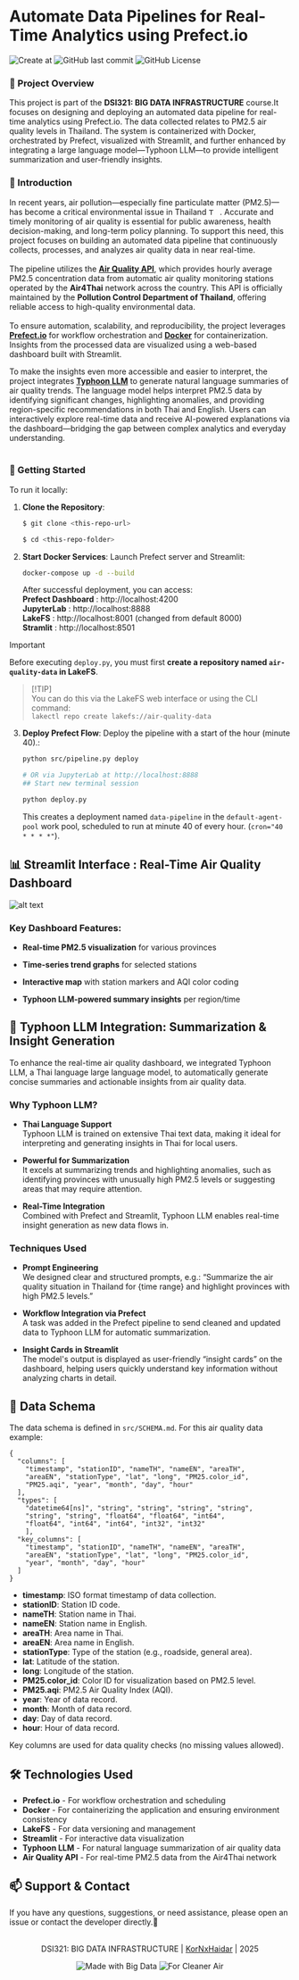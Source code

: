 # Automate Data Pipelines for Real-Time Analytics using Prefect.io

![Create at](https://img.shields.io/github/created-at/KorNxHaidar/dsi321_2025)
![GitHub last commit](https://img.shields.io/github/last-commit/KorNxHaidar/dsi321_2025)
![GitHub License](https://img.shields.io/github/license/KorNxHaidar/dsi321_2025)

### 📌 Project Overview
This project is part of the <b>DSI321: BIG DATA INFRASTRUCTURE</b> course.It focuses on designing and deploying an automated data pipeline for real-time analytics using Prefect.io. The data collected relates to PM2.5 air quality levels in Thailand. The system is containerized with Docker, orchestrated by Prefect, visualized with Streamlit, and further enhanced by integrating a large language model—Typhoon LLM—to provide intelligent summarization and user-friendly insights.

### 🧾 Introduction 
In recent years, air pollution—especially fine particulate matter (PM2.5)—has become a critical environmental issue in Thailand <img src="https://flagcdn.com/w40/th.png" alt="Thailand Flag" width="16" height="12"> . Accurate and timely monitoring of air quality is essential for public awareness, health decision-making, and long-term policy planning. To support this need, this project focuses on building an automated data pipeline that continuously collects, processes, and analyzes air quality data in near real-time.
<br>
<br>
The pipeline utilizes the <a href=https://envilink.go.th/dataset/air-quality-pm2point5/resource/156ca885-4f38-4c58-8745-397552105c1e><b>Air Quality API</b></a>, which provides hourly average PM2.5 concentration data from automatic air quality monitoring stations operated by the <b>Air4Thai</b> network across the country. This API is officially maintained by the <b>Pollution Control Department of Thailand</b>, offering reliable access to high-quality environmental data.
<br>
<br>
To ensure automation, scalability, and reproducibility, the project leverages<a href=https://www.prefect.io><b> Prefect.io</b></a> for workflow orchestration and <a href=https://www.docker.com><b>Docker</b></a> for containerization. Insights from the processed data are visualized using a web-based dashboard built with Streamlit.

To make the insights even more accessible and easier to interpret, the project integrates <a href=https://opentyphoon.ai><b>Typhoon LLM</b></a> to generate natural language summaries of air quality trends. The language model helps interpret PM2.5 data by identifying significant changes, highlighting anomalies, and providing region-specific recommendations in both Thai and English. Users can interactively explore real-time data and receive AI-powered explanations via the dashboard—bridging the gap between complex analytics and everyday understanding.
<br>
<br>


### 🚀 Getting Started
To run it locally:

1. **Clone the Repository**:

   ```bash
   $ git clone <this-repo-url>

   $ cd <this-repo-folder>
   ```    
2. **Start Docker Services**:
   Launch Prefect server and Streamlit:
   ```bash
   docker-compose up -d --build
   ```
   After successful deployment, you can access: <br>
   <b>Prefect Dashboard</b> : http://localhost:4200 <br>
   <b>JupyterLab</b> :  http://localhost:8888 <br>
   <b>LakeFS</b> : http://localhost:8001 (changed from default 8000) <br>
   <b>Stramlit</b> : http://localhost:8501

> [!IMPORTANT]  
> Before executing `deploy.py`, you must first **create a repository named `air-quality-data` in LakeFS**.  

> [!TIP] <br>
> You can do this via the LakeFS web interface or using the CLI command:  
> `lakectl repo create lakefs://air-quality-data`


3. **Deploy Prefect Flow**:
   Deploy the pipeline with a start of the hour (minute 40).:
   ```bash
   python src/pipeline.py deploy

   # OR via JupyterLab at http://localhost:8888
   ## Start new terminal session

   python deploy.py
   ```
   This creates a deployment named `data-pipeline` in the `default-agent-pool` work pool, scheduled to run at minute 40 of every hour. (`cron="40 * * * *"`).

## <b>📊 Streamlit Interface</b> : Real-Time Air Quality Dashboard

![alt text](DemoWeb.png)

### <b>Key Dashboard Features:</b>

- <b>Real-time PM2.5 visualization</b> for various provinces

- <b>Time-series trend graphs</b> for selected stations

- <b>Interactive map</b> with station markers and AQI color coding

- <b>Typhoon LLM-powered summary insights</b> per region/time

## 🤖 <b>Typhoon LLM Integration:</b> Summarization & Insight Generation
To enhance the real-time air quality dashboard, we integrated Typhoon LLM, a Thai language large language model, to automatically generate concise summaries and actionable insights from air quality data.

### <b>Why Typhoon LLM?</b>
- <b>Thai Language Support</b> <br>
Typhoon LLM is trained on extensive Thai text data, making it ideal for interpreting and generating insights in Thai for local users.

- <b>Powerful for Summarization</b> <br>
It excels at summarizing trends and highlighting anomalies, such as identifying provinces with unusually high PM2.5 levels or suggesting areas that may require attention.

- <b>Real-Time Integration</b> <br>
Combined with Prefect and Streamlit, Typhoon LLM enables real-time insight generation as new data flows in.

### <b>Techniques Used</b>
- <b>Prompt Engineering</b> <br>
We designed clear and structured prompts, e.g.:
“Summarize the air quality situation in Thailand for {time range} and highlight provinces with high PM2.5 levels.”

- <b>Workflow Integration via Prefect</b> <br>
A task was added in the Prefect pipeline to send cleaned and updated data to Typhoon LLM for automatic summarization.

- <b>Insight Cards in Streamlit</b> <br>
The model's output is displayed as user-friendly “insight cards” on the dashboard, helping users quickly understand key information without analyzing charts in detail.

## 🧬 Data Schema

The data schema is defined in `src/SCHEMA.md`. For this air quality data example:

```
{
  "columns": [
    "timestamp", "stationID", "nameTH", "nameEN", "areaTH",
    "areaEN", "stationType", "lat", "long", "PM25.color_id",
    "PM25.aqi", "year", "month", "day", "hour"
  ],
  "types": [
    "datetime64[ns]", "string", "string", "string", "string", 
    "string", "string", "float64", "float64", "int64",  
    "float64", "int64", "int64", "int32", "int32"
    ],
  "key_columns": [
    "timestamp", "stationID", "nameTH", "nameEN", "areaTH",
    "areaEN", "stationType", "lat", "long", "PM25.color_id",
    "year", "month", "day", "hour"
  ]
}
```

- **timestamp**: ISO format timestamp of data collection.  
- **stationID**: Station ID code.  
- **nameTH**: Station name in Thai.  
- **nameEN**: Station name in English.  
- **areaTH**: Area name in Thai.  
- **areaEN**: Area name in English.  
- **stationType**: Type of the station (e.g., roadside, general area).  
- **lat**: Latitude of the station.  
- **long**: Longitude of the station.  
- **PM25.color_id**: Color ID for visualization based on PM2.5 level.  
- **PM25.aqi**: PM2.5 Air Quality Index (AQI).  
- **year**: Year of data record.  
- **month**: Month of data record.  
- **day**: Day of data record.  
- **hour**: Hour of data record.

Key columns are used for data quality checks (no missing values allowed).

## 🛠️ Technologies Used
- <b>Prefect.io</b> - For workflow orchestration and scheduling
- <b>Docker</b> - For containerizing the application and ensuring environment consistency
- <b>LakeFS</b> - For data versioning and management
- <b>Streamlit</b> - For interactive data visualization
- <b>Typhoon LLM</b> - For natural language summarization of air quality data
- <b>Air Quality API</b> - For real-time PM2.5 data from the Air4Thai network

## 📫 Support & Contact
If you have any questions, suggestions, or need assistance, please open an issue or contact the developer directly.🤝
<br>
<br>

<div align="center">
  <p>DSI321: BIG DATA INFRASTRUCTURE | <a href="https://github.com/KorNxHaidar">KorNxHaidar</a> | 2025</p>
  <img src="https://img.shields.io/badge/Made%20with-Big%20Data-orange" alt="Made with Big Data">
  <img src="https://img.shields.io/badge/For-Cleaner%20Air-skyblue" alt="For Cleaner Air">
</div>